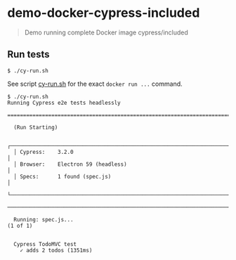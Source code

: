 # demo-docker-cypress-included
> Demo running complete Docker image cypress/included

## Run tests

```shell
$ ./cy-run.sh
```

See script [cy-run.sh](cy-run.sh) for the exact `docker run ...` command.

```text
$ ./cy-run.sh
Running Cypress e2e tests headlessly

==============================================================================

  (Run Starting)

  ┌──────────────────────────────────────────────────────────────────────────┐
  │ Cypress:    3.2.0                                                        │
  │ Browser:    Electron 59 (headless)                                       │
  │ Specs:      1 found (spec.js)                                            │
  └──────────────────────────────────────────────────────────────────────────┘

──────────────────────────────────────────────────────────────────────────────

  Running: spec.js...                                                                      (1 of 1)


  Cypress TodoMVC test
    ✓ adds 2 todos (1351ms)
```
